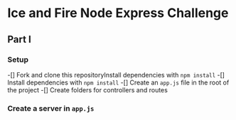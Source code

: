 # Ice and Fire Node Express Challenge

## Part I

### Setup

-[] Fork and clone this repositoryInstall dependencies with `npm install`
-[] Install dependencies with `npm install`
-[] Create an `app.js` file in the root of the project
-[] Create folders for controllers and routes

### Create a server in `app.js`

